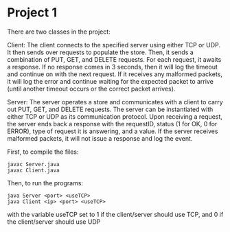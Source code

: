 # Project 1

There are two classes in the project:

Client: The client connects to the specified server using either TCP or UDP. It then sends over requests to populate the store. 
Then, it sends a combination of PUT, GET, and DELETE requests. For each request, it awaits a response. 
If no response comes in 3 seconds, then it will log the timeout and continue on with the next request. 
If it receives any malformed packets, it will log the error and continue waiting for the expected packet 
to arrive (until another timeout occurs or the correct packet arrives).

Server: The server operates a store and communicates with a client to carry out PUT, GET, and DELETE requests.
The server can be instantiated with either TCP or UDP as its communication protocol.
Upon receiving a request, the server ends back a response with the requestID, status (1 for OK, 0 for ERROR),
type of request it is answering, and a value. If the server receives malformed packets,
it will not issue a response and log the event.

First, to compile the files:

```
javac Server.java
javac Client.java
```

Then, to run the programs:

```
java Server <port> <useTCP>
java Client <ip> <port> <useTCP>
```
with the variable useTCP set to 1 if the client/server should use TCP, and 0 if the client/server should use UDP